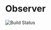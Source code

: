 # Observer

![Build Status](https://github.com/tamizhgeek/observer/workflows/Test%20and%20Build/badge.svg)